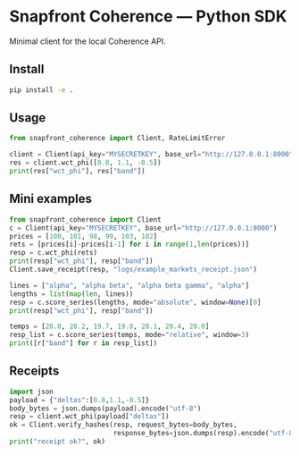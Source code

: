 # Snapfront Coherence — Python SDK

Minimal client for the local Coherence API.

## Install

```bash
pip install -e .
```

## Usage

```python
from snapfront_coherence import Client, RateLimitError

client = Client(api_key="MYSECRETKEY", base_url="http://127.0.0.1:8000")
res = client.wct_phi([0.8, 1.1, -0.5])
print(res["wct_phi"], res["band"])
```

## Mini examples

```python
from snapfront_coherence import Client
c = Client(api_key="MYSECRETKEY", base_url="http://127.0.0.1:8000")
prices = [100, 101, 98, 99, 103, 102]
rets = [prices[i]-prices[i-1] for i in range(1,len(prices))]
resp = c.wct_phi(rets)
print(resp["wct_phi"], resp["band"])
Client.save_receipt(resp, "logs/example_markets_receipt.json")
```

```python
lines = ["alpha", "alpha beta", "alpha beta gamma", "alpha"]
lengths = list(map(len, lines))
resp = c.score_series(lengths, mode="absolute", window=None)[0]
print(resp["wct_phi"], resp["band"])
```

```python
temps = [20.0, 20.2, 19.7, 19.8, 20.1, 20.4, 20.0]
resp_list = c.score_series(temps, mode="relative", window=3)
print([r["band"] for r in resp_list])
```

## Receipts

```python
import json
payload = {"deltas":[0.8,1.1,-0.5]}
body_bytes = json.dumps(payload).encode("utf-8")
resp = client.wct_phi(payload["deltas"])
ok = Client.verify_hashes(resp, request_bytes=body_bytes,
                          response_bytes=json.dumps(resp).encode("utf-8"))
print("receipt ok?", ok)
```
